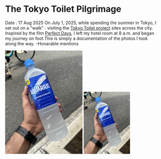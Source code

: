 # The Tokyo Toilet Pilgrimage
Date : 17 Aug 2025
On July 1, 2025, while spending the summer in Tokyo, I set out on a "walk" : visiting the [Tokyo Toilet project](https://en.wikipedia.org/wiki/The_Tokyo_Toilet) sites across the city. Inspired by the film [Perfect Days](https://en.wikipedia.org/wiki/Perfect_Days), I left my hotel room at 8 a.m. and began my journey on foot.This is simply a documentation of the photos I took along the way.
-Honarable mentions

<img src="IMG_7265.jpeg" alt="alt text" width="50%" >
<img src="IMG_7265.jpeg" alt="alt text" width="30%" >